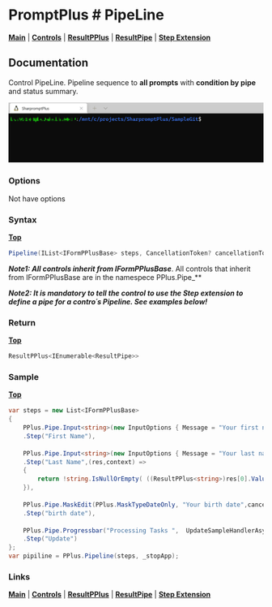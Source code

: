 # PromptPlus # PipeLine
[**Main**](index.md#help) | 
[**Controls**](index.md#apis) |
[**ResultPPlus**](resultpplus) |
[**ResultPipe**](resultpipe) |
[**Step Extension**](pipelinestep) 

## Documentation
Control PipeLine. Pipeline sequence to **all prompts** with **condition by pipe** and status summary.

![](./images/PipeLine.gif)

### Options

Not have options

### Syntax
[**Top**](#promptplus--pipeline)

```csharp
Pipeline(IList<IFormPPlusBase> steps, CancellationToken? cancellationToken = null)
```

**_Note1: All controls inherit from IFormPPlusBase_**. All controls that inherit from IFormPPlusBase are in the namespece PPlus.Pipe_**

**_Note2: It is mandatory to tell the control to use the Step extension to define a pipe for a contro´s Pipeline. See examples below!_**

### Return
[**Top**](#promptplus--input)

```csharp
ResultPPlus<IEnumerable<ResultPipe>>
```

### Sample
[**Top**](#promptplus--input)

```csharp
var steps = new List<IFormPPlusBase>
{
    PPlus.Pipe.Input<string>(new InputOptions { Message = "Your first name (empty = skip lastname)" })
    .Step("First Name"),

    PPlus.Pipe.Input<string>(new InputOptions { Message = "Your last name" })
    .Step("Last Name",(res,context) =>
    {
        return !string.IsNullOrEmpty( ((ResultPPlus<string>)res[0].ValuePipe).Value);
    }),

    PPlus.Pipe.MaskEdit(PPlus.MaskTypeDateOnly, "Your birth date",cancellationToken: _stopApp)
    .Step("birth date"),

    PPlus.Pipe.Progressbar("Processing Tasks ",  UpdateSampleHandlerAsync, 30)
    .Step("Update")
};
var pipiline = PPlus.Pipeline(steps, _stopApp);
```

### Links
[**Main**](index.md#help) | 
[**Controls**](index.md#apis) |
[**ResultPPlus**](resultpplus) |
[**ResultPipe**](resultpipe) |
[**Step Extension**](pipelinestep) 

